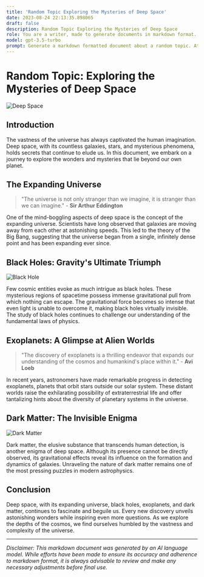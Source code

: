 ```yaml
---
title: 'Random Topic Exploring the Mysteries of Deep Space'
date: 2023-08-24 22:13:35.898065
draft: false
description: Random Topic Exploring the Mysteries of Deep Space
role: You are a writer, made to generate documents in markdown format. It is very important that all of the documents you generate are in valid markdown format.
model: gpt-3.5-turbo
prompt: Generate a markdown formatted document about a random topic. At the bottom, include a disclaimer explaining that the document was generated by you. The first line of the document should be the title. Make sure that the entire document is in proper markdown format, using a mix of various tags to make the document visually appealing.
---
```


# Random Topic: Exploring the Mysteries of Deep Space

![Deep Space](https://images.unsplash.com/photo-1563787704815-9b9acb0a5ad5)

## Introduction

The vastness of the universe has always captivated the human imagination. Deep space, with its countless galaxies, stars, and mysterious phenomena, holds secrets that continue to elude us. In this document, we embark on a journey to explore the wonders and mysteries that lie beyond our own planet.

## The Expanding Universe

> "The universe is not only stranger than we imagine, it is stranger than we can imagine." - **Sir Arthur Eddington**

One of the mind-boggling aspects of deep space is the concept of the expanding universe. Scientists have long observed that galaxies are moving away from each other at astonishing speeds. This led to the theory of the Big Bang, suggesting that the universe began from a single, infinitely dense point and has been expanding ever since.

## Black Holes: Gravity's Ultimate Triumph

![Black Hole](https://images.unsplash.com/photo-1587733418680-367c7af8b3a1)

Few cosmic entities evoke as much intrigue as black holes. These mysterious regions of spacetime possess immense gravitational pull from which nothing can escape. The gravitational force becomes so intense that even light is unable to overcome it, making black holes virtually invisible. The study of black holes continues to challenge our understanding of the fundamental laws of physics.

## Exoplanets: A Glimpse at Alien Worlds

> "The discovery of exoplanets is a thrilling endeavor that expands our understanding of the cosmos and humankind's place within it." - **Avi Loeb**

In recent years, astronomers have made remarkable progress in detecting exoplanets, planets that orbit stars outside our solar system. These distant worlds raise the exhilarating possibility of extraterrestrial life and offer tantalizing hints about the diversity of planetary systems in the universe.

## Dark Matter: The Invisible Enigma

![Dark Matter](https://images.unsplash.com/photo-1593642532054-9567889d5313)

Dark matter, the elusive substance that transcends human detection, is another enigma of deep space. Although its presence cannot be directly observed, its gravitational effects reveal its influence on the formation and dynamics of galaxies. Unraveling the nature of dark matter remains one of the most pressing puzzles in modern astrophysics.

## Conclusion

Deep space, with its expanding universe, black holes, exoplanets, and dark matter, continues to fascinate and beguile us. Every new discovery unveils astonishing wonders while inspiring even more questions. As we explore the depths of the cosmos, we find ourselves humbled by the vastness and complexity of the universe.

---

*Disclaimer: This markdown document was generated by an AI language model. While efforts have been made to ensure its accuracy and adherence to markdown format, it is always advisable to review and make any necessary adjustments before final use.*